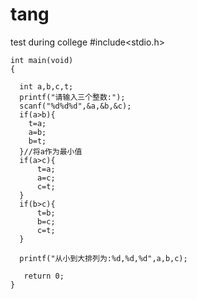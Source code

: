 # tang
test during college
#include<stdio.h>

	int main(void)
	{  
	
	  int a,b,c,t;
	  printf("请输入三个整数:");
	  scanf("%d%d%d",&a,&b,&c);
	  if(a>b){
		t=a;
		a=b;
		b=t;
	  }//将a作为最小值
	  if(a>c){
		  t=a;
		  a=c;
		  c=t;
	  }
	  if(b>c){
		  t=b;
		  b=c;
		  c=t;
	  }

	  printf("从小到大排列为:%d,%d,%d",a,b,c);
	 
       return 0;
	}
